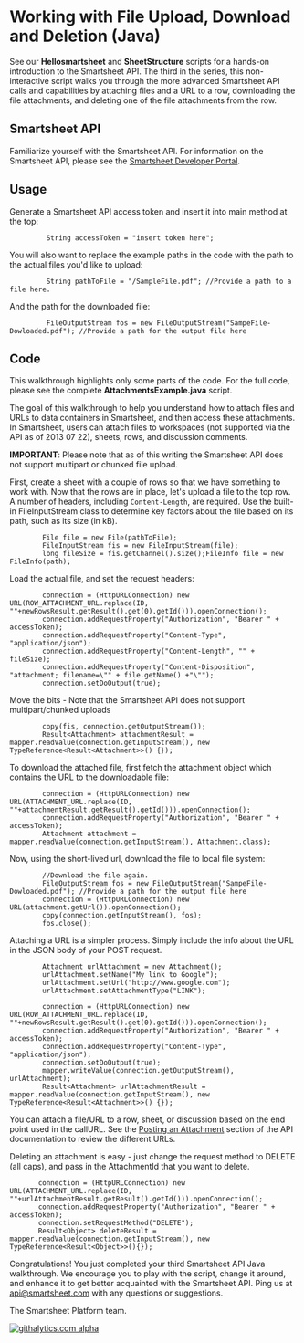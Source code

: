 Working with File Upload, Download and Deletion (Java)
===
See our <b>Hellosmartsheet</b> and <b>SheetStructure</b> scripts for a hands-on introduction to the Smartsheet API.  The third in the series, this non-interactive script walks you through the more advanced Smartsheet API calls and capabilities by attaching files and a URL to a row, downloading the file attachments, and deleting one of the file attachments from the row.

Smartsheet API
---
Familiarize yourself with the Smartsheet API. For information on the Smartsheet API, please see the [Smartsheet Developer Portal](http://smartsheet.com/developers).


Usage
---
Generate a Smartsheet API access token and insert it into main method at the top:

             String accessToken = "insert token here";

You will also want to replace the example paths in the code with the path to the actual files you'd like to upload:

             String pathToFile = "/SampleFile.pdf"; //Provide a path to a file here.

And the path for the downloaded file:

             FileOutputStream fos = new FileOutputStream("SampeFile-Dowloaded.pdf"); //Provide a path for the output file here

Code
---
This walkthrough highlights only some parts of the code.  For the full code, please see the complete <b>AttachmentsExample.java</b> script.

The goal of this walkthrough to help you understand how to attach files and URLs to data containers in Smartsheet, and then access these attachments. In Smartsheet, users can attach files to workspaces (not supported via the API as of 2013 07 22), sheets, rows, and discussion comments. 

<b>IMPORTANT</b>: Please note that as of this writing the Smartsheet API does not support multipart or chunked file upload. 
	 
First, create a sheet with a couple of rows so that we have something to work with.  Now that the rows are in place, let's upload a file to the top row. A number of headers, including <code>Content-Length</code>, are required. Use the built-in FileInputStream class to determine key factors about the file based on its path, such as its size (in kB).

            File file = new File(pathToFile);
            FileInputStream fis = new FileInputStream(file);
            long fileSize = fis.getChannel().size();FileInfo file = new FileInfo(path);

Load the actual file, and set the request headers:

            connection = (HttpURLConnection) new URL(ROW_ATTACHMENT_URL.replace(ID, ""+newRowsResult.getResult().get(0).getId())).openConnection();
            connection.addRequestProperty("Authorization", "Bearer " + accessToken);
            connection.addRequestProperty("Content-Type", "application/json");
            connection.addRequestProperty("Content-Length", "" + fileSize);
            connection.addRequestProperty("Content-Disposition", "attachment; filename=\"" + file.getName() +"\"");
            connection.setDoOutput(true);

Move the bits - Note that the Smartsheet API does not support multipart/chunked uploads

            copy(fis, connection.getOutputStream());
            Result<Attachment> attachmentResult = mapper.readValue(connection.getInputStream(), new TypeReference<Result<Attachment>>() {});
            

To download the attached file, first fetch the attachment object which contains the URL to the downloadable file:
            
            connection = (HttpURLConnection) new URL(ATTACHMENT_URL.replace(ID, ""+attachmentResult.getResult().getId())).openConnection();
            connection.addRequestProperty("Authorization", "Bearer " + accessToken);
            Attachment attachment = mapper.readValue(connection.getInputStream(), Attachment.class); 
            
Now, using the short-lived url, download the file to local file system:

            //Download the file again.
            FileOutputStream fos = new FileOutputStream("SampeFile-Dowloaded.pdf"); //Provide a path for the output file here
            connection = (HttpURLConnection) new URL(attachment.getUrl()).openConnection();
            copy(connection.getInputStream(), fos);
            fos.close();

Attaching a URL is a simpler process. Simply include the info about the URL in the JSON body of your POST request. 

            Attachment urlAttachment = new Attachment();
            urlAttachment.setName("My link to Google");
            urlAttachment.setUrl("http://www.google.com");
            urlAttachment.setAttachmentType("LINK");
			
            connection = (HttpURLConnection) new URL(ROW_ATTACHMENT_URL.replace(ID, ""+newRowsResult.getResult().get(0).getId())).openConnection();
            connection.addRequestProperty("Authorization", "Bearer " + accessToken);
            connection.addRequestProperty("Content-Type", "application/json");
            connection.setDoOutput(true);
            mapper.writeValue(connection.getOutputStream(), urlAttachment);
            Result<Attachment> urlAttachmentResult = mapper.readValue(connection.getInputStream(), new TypeReference<Result<Attachment>>() {});


You can attach a file/URL to a row, sheet, or discussion based on the end point used in the callURL. See the [Posting an Attachment](http://www.smartsheet.com/developers/api-documentation#h.qnd2uxrrygyz) section of the API documentation to review the different URLs.


Deleting an attachment is easy - just change the request method to DELETE (all caps), and pass in the AttachmentId that you want to delete.

           connection = (HttpURLConnection) new URL(ATTACHMENT_URL.replace(ID, ""+urlAttachmentResult.getResult().getId())).openConnection();
           connection.addRequestProperty("Authorization", "Bearer " + accessToken);
           connection.setRequestMethod("DELETE");
           Result<Object> deleteResult = mapper.readValue(connection.getInputStream(), new TypeReference<Result<Object>>(){});

	
Congratulations! You just completed your third Smartsheet API Java walkthrough. We encourage you to play with the script, change it around, and enhance it to get better acquainted with the Smartsheet API. Ping us at api@smartsheet.com with any questions or suggestions.

The Smartsheet Platform team.

[![githalytics.com alpha](https://cruel-carlota.pagodabox.com/8682c8fc5c6618bcdad0698d2832b639 "githalytics.com")](http://githalytics.com/smartsheet-platform/samples)
